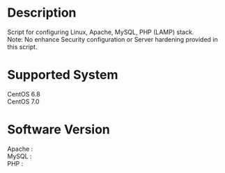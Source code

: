 # Description
Script for configuring Linux, Apache, MySQL, PHP (LAMP) stack.<br />
Note: No enhance Security configuration or Server hardening provided in this script.

# Supported System
CentOS 6.8 <br />
CentOS 7.0 <br />

# Software Version
Apache : <br />
MySQL : <br />
PHP : <br />
